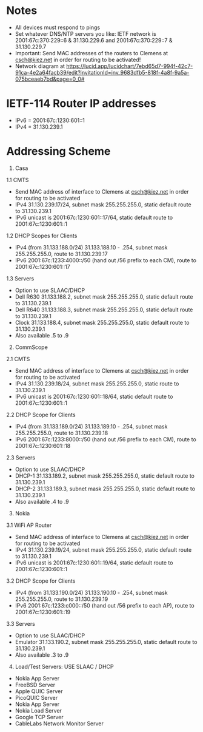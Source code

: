 # Notes

* All devices must respond to pings
* Set whatever DNS/NTP servers you like: IETF network is 2001:67c:370:229::6 & 31.130.229.6 and 2001:67c:370:229::7 & 31.130.229.7 
* Important: Send MAC addresses of the routers to Clemens at csch@kiez.net in order for routing to be activated!
* Network diagram at https://lucid.app/lucidchart/7ebd65d7-994f-42c7-91ca-4e2a64facb39/edit?invitationId=inv_9683dfb5-818f-4a8f-9a5a-075bceaeb7bd&page=0_0#

# IETF-114 Router IP addresses

* IPv6 = 2001:67c:1230:601::1
* IPv4 = 31.130.239.1

# Addressing Scheme

1. Casa 

1.1 CMTS
* Send MAC address of interface to Clemens at csch@kiez.net in order for routing to be activated
* IPv4 31.130.239.17/24, subnet mask 255.255.255.0, static default route to 31.130.239.1
* IPv6 unicast is 2001:67c:1230:601::17/64, static default route to 2001:67c:1230:601::1

1.2 DHCP Scopes for Clients
* IPv4 (from 31.133.188.0/24) 31.133.188.10 - .254, subnet mask 255.255.255.0, route to 31.130.239.17
* IPv6 2001:67c:1233:4000::/50 (hand out /56 prefix to each CM), route to 2001:67c:1230:601::17

1.3 Servers
* Option to use SLAAC/DHCP
* Dell R630 31.133.188.2, subnet mask 255.255.255.0, static default route to 31.130.239.1
* Dell R640 31.133.188.3, subnet mask 255.255.255.0, static default route to 31.130.239.1
* Clock 31.133.188.4, subnet mask 255.255.255.0, static default route to 31.130.239.1
* Also available .5 to .9

2. CommScope

2.1 CMTS
* Send MAC address of interface to Clemens at csch@kiez.net in order for routing to be activated
* IPv4 31.130.239.18/24, subnet mask 255.255.255.0, static route to 31.130.239.1
* IPv6 unicast is 2001:67c:1230:601::18/64, static default route to 2001:67c:1230:601::1

2.2 DHCP Scope for Clients
* IPv4 (from 31.133.189.0/24) 31.133.189.10 - .254, subnet mask 255.255.255.0, route to 31.130.239.18
* IPv6 2001:67c:1233:8000::/50 (hand out /56 prefix to each CM), route to 2001:67c:1230:601::18

2.3 Servers
* Option to use SLAAC/DHCP
* DHCP-1 31.133.189.2, subnet mask 255.255.255.0, static default route to 31.130.239.1
* DHCP-2 31.133.189.3, subnet mask 255.255.255.0, static default route to 31.130.239.1
* Also available .4 to .9

3. Nokia 

3.1 WiFi AP Router
* Send MAC address of interface to Clemens at csch@kiez.net in order for routing to be activated
* IPv4 31.130.239.19/24, subnet mask 255.255.255.0, static default route to 31.130.239.1
* IPv6 unicast is 2001:67c:1230:601::19/64, static default route to 2001:67c:1230:601::1

3.2 DHCP Scope for Clients
* IPv4 (from 31.133.190.0/24) 31.133.190.10 - .254, subnet mask 255.255.255.0, route to 31.130.239.19
* IPv6 2001:67c:1233:c000::/50 (hand out /56 prefix to each AP), route to 2001:67c:1230:601::19

3.3 Servers
* Option to use SLAAC/DHCP
* Emulator 31.133.190.2, subnet mask 255.255.255.0, static default route to 31.130.239.1
* Also available .3 to .9

4. Load/Test Servers: USE SLAAC / DHCP
* Nokia App Server 
* FreeBSD Server 
* Apple QUIC Server 
* PicoQUIC Server 
* Nokia App Server 
* Nokia Load Server 
* Google TCP Server 
* CableLabs Network Monitor Server 
